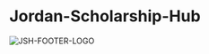 # Jordan-Scholarship-Hub

  ![JSH-FOOTER-LOGO](https://github.com/yosefGhanem/Jordan-Scholarship-Hub/assets/137284530/471a5300-0c7f-4c37-bdd7-578f58b39dde)
